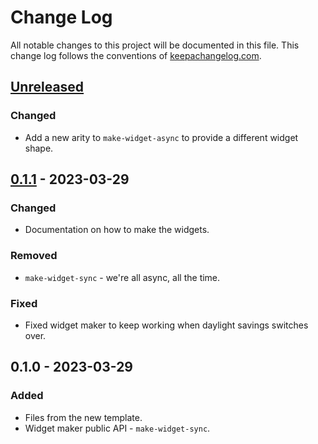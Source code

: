 # Change Log
All notable changes to this project will be documented in this file. This change log follows the conventions of [keepachangelog.com](http://keepachangelog.com/).

## [Unreleased]
### Changed
- Add a new arity to `make-widget-async` to provide a different widget shape.

## [0.1.1] - 2023-03-29
### Changed
- Documentation on how to make the widgets.

### Removed
- `make-widget-sync` - we're all async, all the time.

### Fixed
- Fixed widget maker to keep working when daylight savings switches over.

## 0.1.0 - 2023-03-29
### Added
- Files from the new template.
- Widget maker public API - `make-widget-sync`.

[Unreleased]: https://sourcehost.site/your-name/assignment/compare/0.1.1...HEAD
[0.1.1]: https://sourcehost.site/your-name/assignment/compare/0.1.0...0.1.1
